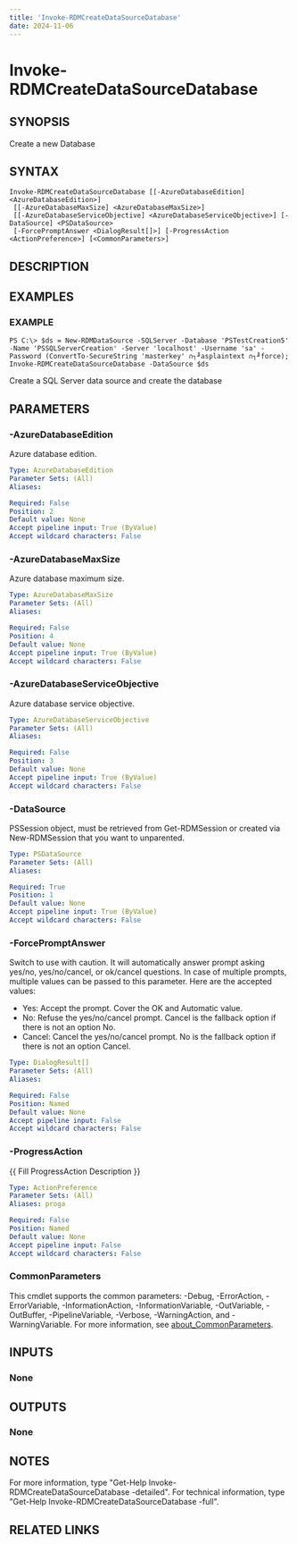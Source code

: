 ```yaml
---
title: 'Invoke-RDMCreateDataSourceDatabase'
date: 2024-11-06
---
```



# Invoke-RDMCreateDataSourceDatabase

## SYNOPSIS
Create a new Database

## SYNTAX

```
Invoke-RDMCreateDataSourceDatabase [[-AzureDatabaseEdition] <AzureDatabaseEdition>]
 [[-AzureDatabaseMaxSize] <AzureDatabaseMaxSize>]
 [[-AzureDatabaseServiceObjective] <AzureDatabaseServiceObjective>] [-DataSource] <PSDataSource>
 [-ForcePromptAnswer <DialogResult[]>] [-ProgressAction <ActionPreference>] [<CommonParameters>]
```

## DESCRIPTION
## EXAMPLES

### EXAMPLE
```
PS C:\> $ds = New-RDMDataSource -SQLServer -Database 'PSTestCreation5' -Name 'PSSQLServerCreation' -Server 'localhost' -Username 'sa' -Password (ConvertTo-SecureString 'masterkey' ∩┐╜asplaintext ∩┐╜force); Invoke-RDMCreateDataSourceDatabase -DataSource $ds
```

Create a SQL Server data source and create the database

## PARAMETERS

### -AzureDatabaseEdition
Azure database edition.

```yaml
Type: AzureDatabaseEdition
Parameter Sets: (All)
Aliases:

Required: False
Position: 2
Default value: None
Accept pipeline input: True (ByValue)
Accept wildcard characters: False
```

### -AzureDatabaseMaxSize
Azure database maximum size.

```yaml
Type: AzureDatabaseMaxSize
Parameter Sets: (All)
Aliases:

Required: False
Position: 4
Default value: None
Accept pipeline input: True (ByValue)
Accept wildcard characters: False
```

### -AzureDatabaseServiceObjective
Azure database service objective.

```yaml
Type: AzureDatabaseServiceObjective
Parameter Sets: (All)
Aliases:

Required: False
Position: 3
Default value: None
Accept pipeline input: True (ByValue)
Accept wildcard characters: False
```

### -DataSource
PSSession object, must be retrieved from Get-RDMSession or created via New-RDMSession that you want to unparented.

```yaml
Type: PSDataSource
Parameter Sets: (All)
Aliases:

Required: True
Position: 1
Default value: None
Accept pipeline input: True (ByValue)
Accept wildcard characters: False
```

### -ForcePromptAnswer
Switch to use with caution.
It will automatically answer prompt asking yes/no, yes/no/cancel, or ok/cancel questions.
In case of multiple prompts, multiple values can be passed to this parameter.
Here are the accepted values:
- Yes: Accept the prompt.
Cover the OK and Automatic value.
- No: Refuse the yes/no/cancel prompt.
Cancel is the fallback option if there is not an option No.
- Cancel: Cancel the yes/no/cancel prompt.
No is the fallback option if there is not an option Cancel.

```yaml
Type: DialogResult[]
Parameter Sets: (All)
Aliases:

Required: False
Position: Named
Default value: None
Accept pipeline input: False
Accept wildcard characters: False
```

### -ProgressAction
{{ Fill ProgressAction Description }}

```yaml
Type: ActionPreference
Parameter Sets: (All)
Aliases: proga

Required: False
Position: Named
Default value: None
Accept pipeline input: False
Accept wildcard characters: False
```

### CommonParameters
This cmdlet supports the common parameters: -Debug, -ErrorAction, -ErrorVariable, -InformationAction, -InformationVariable, -OutVariable, -OutBuffer, -PipelineVariable, -Verbose, -WarningAction, and -WarningVariable. For more information, see [about_CommonParameters](http://go.microsoft.com/fwlink/?LinkID=113216).

## INPUTS

### None
## OUTPUTS

### None
## NOTES
For more information, type "Get-Help Invoke-RDMCreateDataSourceDatabase -detailed".
For technical information, type "Get-Help Invoke-RDMCreateDataSourceDatabase -full".

## RELATED LINKS
